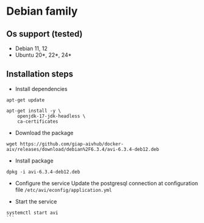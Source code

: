 # Debian family
## Os support (tested)
- Debian 11, 12
- Ubuntu 20*, 22*, 24*

## Installation steps

- Install dependencies
```
apt-get update

apt-get install -y \
    openjdk-17-jdk-headless \
    ca-certificates

```

- Download the package
```
wget https://github.com/giap-aivhub/docker-aiv/releases/download/debian%2F6.3.4/avi-6.3.4-deb12.deb
```


- Install package
```
dpkg -i avi-6.3.4-deb12.deb
```

- Configure the service
Update the postgresql connection at configuration file `/etc/avi/econfig/application.yml`

- Start the service
````
systemctl start avi
```

